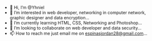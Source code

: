 - 👋 Hi, I’m @Yhniel
- 👀 I’m interested in web developer, networking in computer network, graphic designer and data encryption...
- 🌱 I’m currently learning  HTML, CSS, Networking and Photoshop...
- 💞️ I’m looking to collaborate on web developer and data security...
- 📫 How to reach me just email me on espinasjordan28@gmail.com...

<!---
Yhniel/Yhniel is a ✨ special ✨ repository because its `README.md` (this file) appears on your GitHub profile.
You can click the Preview link to take a look at your changes.
--->
